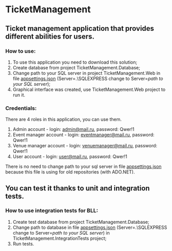 
# TicketManagement
## Ticket management application that provides different abilities for users.
### How to use:
1. To use this application you need to download this solution;
2. Create database from project TicketManagement.Database;
3. Change path to your SQL server in project TicketManagement.Web in file [appsettings.json](https://github.com/EPAM-Gomel-NET-Lab/IlyaRebikau/blob/develop/src/TicketManagement.Web/appsettings.json "Database config") (Server=.\\SQLEXPRESS change to Server=*path to your SQL server*);
4. Graphical interface was created, use TicketManagement.Web project to run it.

### Credentials:
There are 4 roles in this application, you can use them.
1. Admin account - login: admin@mail.ru, password: Qwer!1
2. Event manager account - login: eventmanager@mail.ru, password: Qwer!1
3. Venue manager account - login: venuemanager@mail.ru, password: Qwer!1
4. User account - login: user@mail.ru, password: Qwer!1  

There is no need to change path to your sql server in file [appsettings.json](https://github.com/EPAM-Gomel-NET-Lab/IlyaRebikau/blob/develop/src/TicketManagement.DataAccess/appsettings.json "Old database config") because this file is using for old repositories (with ADO.NET).
## You can test it thanks to unit and integration tests.
### How to use integration tests for BLL:
1. Create test database from project TicketManagement.Database;
2. Change path to database in file [appsettings.json](https://github.com/EPAM-Gomel-NET-Lab/IlyaRebikau/blob/develop/test/TicketManagement.IntegrationTests/appsettings.json "Test database config") (Server=.\\SQLEXPRESS change to Server=*path to your SQL server*) in TicketManagement.IntegrationTests project;  
3. Run tests.
